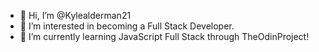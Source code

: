 - 👋 Hi, I’m @Kylealderman21
- 👀 I’m interested in becoming a Full Stack Developer. 
- 🌱 I’m currently learning JavaScript Full Stack through TheOdinProject!

<!---
Kylealderman21/Kylealderman21 is a ✨ special ✨ repository because its `README.md` (this file) appears on your GitHub profile.
You can click the Preview link to take a look at your changes.
--->
